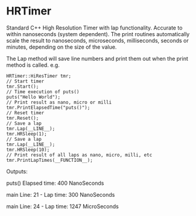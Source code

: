 # HRTimer
Standard C++ High Resolution Timer with lap functionality. Accurate to within nanoseconds (system dependent). The print routines automatically scale the result to nanoseconds, microseconds, milliseconds, seconds or minutes, depending on the size of the value.

The Lap method will save line numbers and print them out when the print method is called. e.g.

	HRTimer::HiResTimer tmr;
	// Start timer
	tmr.Start();
	// Time execution of puts()
	puts("Hello World");
	// Print result as nano, micro or milli 
	tmr.PrintElapsedTime("puts()");
	// Reset timer
	tmr.Reset();
	// Save a lap
	tmr.Lap(__LINE__);
	tmr.HRSleep(1);
	// Save a lap
	tmr.Lap(__LINE__);
	tmr.HRSleep(10);
	// Print result of all laps as nano, micro, milli, etc
	tmr.PrintLapTimes(__FUNCTION__);
  
  Outputs:
  
puts() Elapsed time: 400 NanoSeconds

main Line: 21 - Lap time: 300 NanoSeconds

main Line: 24 - Lap time: 1247 MicroSeconds
